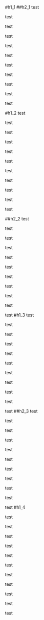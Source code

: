 
#h1_1
##h2_1
test

test

test

test

test

test

test

test

test

test

test


#h1_2
test

test

test

test

test

test

test

test

test

test

test

##h2_2
test

test

test

test

test

test

test

test

test

test

test
#h1_3
test

test

test

test

test

test

test

test

test

test

test
##h2_3
test

test

test

test

test

test

test

test

test

test

test
#h1_4


test

test

test

test

test

test

test

test

test

test

test
